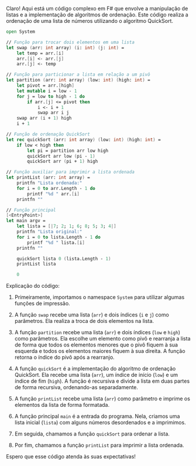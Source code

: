 Claro! Aqui está um código complexo em F# que envolve a manipulação de listas e a implementação de algoritmos de ordenação. Este código realiza a ordenação de uma lista de números utilizando o algoritmo QuickSort.

```fsharp
open System

// Função para trocar dois elementos em uma lista
let swap (arr: int array) (i: int) (j: int) =
    let temp = arr.[i]
    arr.[i] <- arr.[j]
    arr.[j] <- temp

// Função para particionar a lista em relação a um pivô
let partition (arr: int array) (low: int) (high: int) =
    let pivot = arr.[high]
    let mutable i = low - 1
    for j = low to high - 1 do
        if arr.[j] <= pivot then
            i <- i + 1
            swap arr i j
    swap arr (i + 1) high
    i + 1

// Função de ordenação QuickSort
let rec quickSort (arr: int array) (low: int) (high: int) =
    if low < high then
        let pi = partition arr low high
        quickSort arr low (pi - 1)
        quickSort arr (pi + 1) high

// Função auxiliar para imprimir a lista ordenada
let printList (arr: int array) =
    printfn "Lista ordenada:"
    for i = 0 to arr.Length - 1 do
        printf "%d " arr.[i]
    printfn ""

// Função principal
[<EntryPoint>]
let main argv =
    let lista = [|7; 2; 1; 6; 8; 5; 3; 4|]
    printfn "Lista original:"
    for i = 0 to lista.Length - 1 do
        printf "%d " lista.[i]
    printfn ""

    quickSort lista 0 (lista.Length - 1)
    printList lista

    0
```

Explicação do código:

1. Primeiramente, importamos o namespace `System` para utilizar algumas funções de impressão.

2. A função `swap` recebe uma lista (`arr`) e dois índices (`i` e `j`) como parâmetros. Ela realiza a troca de dois elementos na lista.

3. A função `partition` recebe uma lista (`arr`) e dois índices (`low` e `high`) como parâmetros. Ela escolhe um elemento como pivô e rearranja a lista de forma que todos os elementos menores que o pivô fiquem à sua esquerda e todos os elementos maiores fiquem à sua direita. A função retorna o índice do pivô após a rearranjo.

4. A função `quickSort` é a implementação do algoritmo de ordenação QuickSort. Ela recebe uma lista (`arr`), um índice de início (`low`) e um índice de fim (`high`). A função é recursiva e divide a lista em duas partes de forma recursiva, ordenando-as separadamente.

5. A função `printList` recebe uma lista (`arr`) como parâmetro e imprime os elementos da lista de forma formatada.

6. A função principal `main` é a entrada do programa. Nela, criamos uma lista inicial (`lista`) com alguns números desordenados e a imprimimos.

7. Em seguida, chamamos a função `quickSort` para ordenar a lista.

8. Por fim, chamamos a função `printList` para imprimir a lista ordenada.

Espero que esse código atenda às suas expectativas!